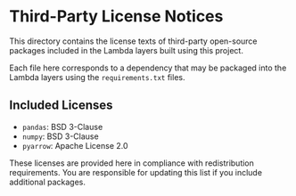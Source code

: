 # Third-Party License Notices

This directory contains the license texts of third-party open-source packages included in the Lambda layers built using this project.

Each file here corresponds to a dependency that may be packaged into the Lambda layers using the `requirements.txt` files.

## Included Licenses

- `pandas`: BSD 3-Clause
- `numpy`: BSD 3-Clause
- `pyarrow`: Apache License 2.0

These licenses are provided here in compliance with redistribution requirements. You are responsible for updating this list if you include additional packages.
